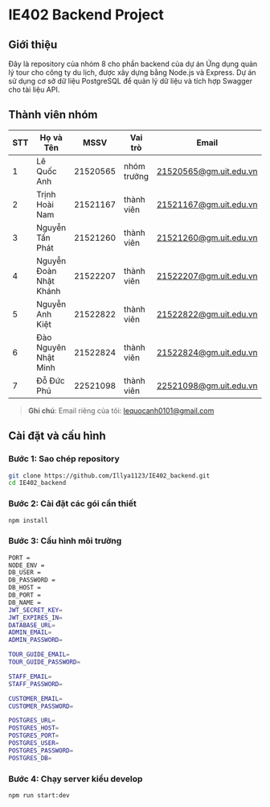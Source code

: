 # IE402 Backend Project

## Giới thiệu

Đây là repository của nhóm 8 cho phần backend của dự án Ứng dụng quản lý tour cho công ty du lịch, được xây dựng bằng Node.js và Express. Dự án sử dụng cơ sở dữ liệu PostgreSQL để quản lý dữ liệu và tích hợp Swagger cho tài liệu API.

## Thành viên nhóm

| STT | Họ và Tên       | MSSV      | Vai trò        | Email                |
|-----|------------------|-----------|----------------|----------------------|
| 1   | Lê Quốc Anh | 21520565    | nhóm trưởng      | 21520565@gm.uit.edu.vn              |
| 2   | Trịnh Hoài Nam | 21521167    | thành viên      | 21521167@gm.uit.edu.vn              |
| 3   | Nguyễn Tấn Phát | 21521260    | thành viên      | 21521260@gm.uit.edu.vn              |
| 4   | Nguyễn Đoàn Nhật Khánh | 21522207    | thành viên      | 21522207@gm.uit.edu.vn              |
| 5   | Nguyễn Anh Kiệt | 21522822    | thành viên      | 21522822@gm.uit.edu.vn              |
| 6   | Đào Nguyên Nhật Minh | 21522824    | thành viên      | 21522824@gm.uit.edu.vn              |
| 7   | Đỗ Đức Phú | 22521098    | thành viên      | 22521098@gm.uit.edu.vn              |

> **Ghi chú**: Email riêng của tôi: lequocanh0101@gmail.com

## Cài đặt và cấu hình

### Bước 1: Sao chép repository

```bash
git clone https://github.com/Illya1123/IE402_backend.git
cd IE402_backend
```
### Bước 2: Cài đặt các gói cần thiết

```bash
npm install
```
### Bước 3: Cấu hình môi trường

```bash
PORT =
NODE_ENV =
DB_USER =
DB_PASSWORD =
DB_HOST =
DB_PORT =
DB_NAME =
JWT_SECRET_KEY=
JWT_EXPIRES_IN=
DATABASE_URL=
ADMIN_EMAIL=
ADMIN_PASSWORD=

TOUR_GUIDE_EMAIL=
TOUR_GUIDE_PASSWORD=

STAFF_EMAIL=
STAFF_PASSWORD=

CUSTOMER_EMAIL=
CUSTOMER_PASSWORD=

POSTGRES_URL=
POSTGRES_HOST=
POSTGRES_PORT=
POSTGRES_USER=
POSTGRES_PASSWORD=
POSTGRES_DB=

```

### Bước 4: Chạy server kiểu develop
```bash
npm run start:dev

```